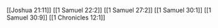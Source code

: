 [[Joshua 21:11]]
[[1 Samuel 22:2]]
[[1 Samuel 27:2]]
[[1 Samuel 30:1]]
[[1 Samuel 30:9]]
[[1 Chronicles 12:1]]
